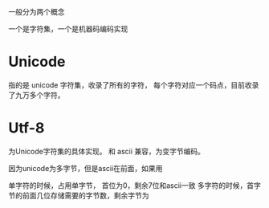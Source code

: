 一般分为两个概念

一个是字符集，一个是机器码编码实现

# Unicode
指的是 unicode 字符集，收录了所有的字符， 每个字符对应一个码点，目前收录了九万多个字符。

# Utf-8
为Unicode字符集的具体实现。  和 ascii 兼容，为变字节编码。

因为unicode为多字节，但是ascii在前面，如果用

单字符的时候，占用单字节， 首位为0，剩余7位和ascii一致
多字符的时候，首字节的前面几位存储需要的字节数，剩余字节为
